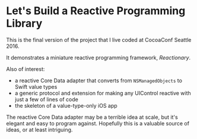 # Let's Build a Reactive Programming Library

This is the final version of the project that I live coded at CocoaConf Seattle 2016.

It demonstrates a miniature reactive programming framework, *Reactionary*.

Also of interest:
- a reactive Core Data adapter that converts from `NSManagedObjects` to Swift value types
- a generic protocol and extension for making any UIControl reactive with just a few of lines of code
- the skeleton of a value-type-only iOS app

The reactive Core Data adapter may be a terrible idea at scale, but it's elegant and easy to program against. 
Hopefully this is a valuable source of ideas, or at least intriguing.
